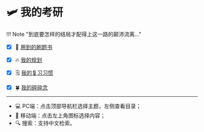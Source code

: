 # 🛩️ 我的考研


!!! Note "到底要怎样的结局才配得上这一路的颠沛流离..."


- [x] 📖 [用到的刷题书](./yanBooks.md)
- [x] 🔥 [我的规划](./yanPlans.md)
- [x] 🗒️ [我的复习习惯](./yanHabits.md)
- [x] 🍀 [我的碎碎念](./yanTalks.md)


------

- 💻 PC端：点击顶部导航栏选择主题，左侧查看目录；
- 📱 移动端：点击左上角图标选择内容；
- 🔍 搜索：支持中文检索。